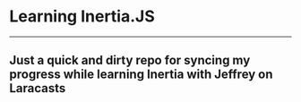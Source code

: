 # Learning Inertia.JS 
---
## Just a quick and dirty repo for syncing my progress while learning Inertia with Jeffrey on Laracasts